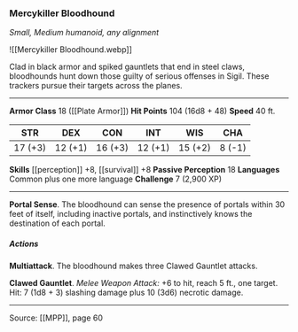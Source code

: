 ### Mercykiller Bloodhound
_Small, Medium humanoid, any alignment_

![[Mercykiller Bloodhound.webp]]

Clad in black armor and spiked gauntlets that end in steel claws, bloodhounds hunt down those guilty of serious offenses in Sigil. These trackers pursue their targets across the planes.




---

**Armor Class** 18 ([[Plate Armor]])
**Hit Points** 104 (16d8 + 48)
**Speed** 40 ft.

| STR     | DEX     | CON     | INT     | WIS     | CHA     |
|---------|---------|---------|---------|---------|---------|
| 17 (+3) | 12 (+1) | 16 (+3) | 12 (+1) | 15 (+2) | 8 (-1) |

**Skills** [[perception]] +8, [[survival]] +8
**Passive Perception** 18
**Languages** Common plus one more language
**Challenge** 7 (2,900 XP)

---

**Portal Sense**. The bloodhound can sense the presence of portals within 30 feet of itself, including inactive portals, and instinctively knows the destination of each portal.

##### Actions
**Multiattack**. The bloodhound makes three Clawed Gauntlet attacks.

**Clawed Gauntlet**. _Melee Weapon Attack:_ +6 to hit, reach 5 ft., one target. Hit: 7 (1d8 + 3) slashing damage plus 10 (3d6) necrotic damage.


---

Source: [[MPP]], page 60